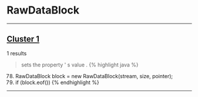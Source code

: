 # RawDataBlock

***

## [Cluster 1](./1)
1 results
> sets the property ' s value . 
{% highlight java %}
78. RawDataBlock block = new RawDataBlock(stream, size, pointer);
80. if (block.eof())
{% endhighlight %}

***

